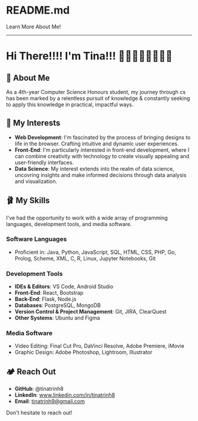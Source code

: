 # README.md
Learn More About Me!

---

# Hi There!!!! I'm Tina!!! 🌇🎱🥡🫧👩🏻‍💻🧠

## 🪻 About Me

As a 4th-year Computer Science Honours student, my journey through cs has been marked by a relentless pursuit of knowledge & constantly seeking to apply this knowledge in practical, impactful ways.

## 🍡 My Interests

- **Web Development**: I'm fascinated by the process of bringing designs to life in the browser. Crafting intuitive and dynamic user experiences.
- **Front-End**: I'm particularly interested in front-end development, where I can combine creativity with technology to create visually appealing and user-friendly interfaces.
- **Data Science**: My interest extends into the realm of data science, uncovring insights and make informed decisions through data analysis and visualization.

## 🩰 My Skills 

I've had the opportunity to work with a wide array of programming languages, development tools, and media software. 

### Software Languages

- Proficient in: Java, Python, JavaScript, SQL, HTML, CSS, PHP, Go, Prolog, Scheme, XML, C, R, Linux, Jupyter Notebooks, Git

### Development Tools

- **IDEs & Editors**: VS Code, Android Studio
- **Front-End**: React, Bootstrap
- **Back-End**: Flask, Node.js
- **Databases**: PostgreSQL, MongoDB
- **Version Control & Project Management**: Git, JIRA, ClearQuest
- **Other Systems**: Ubuntu and Figma

### Media Software

- Video Editing: Final Cut Pro, DaVinci Resolve, Adobe Premiere, iMovie
- Graphic Design: Adobe Photoshop, Lightroom, Illustrator

## 🏕️ Reach Out

- **GitHub**: @tinatrinh8
- **LinkedIn**: www.linkedin.com/in/tinatrinh8
- **Email**: tinatrinh9@gmail.com

Don't hesitate to reach out!
